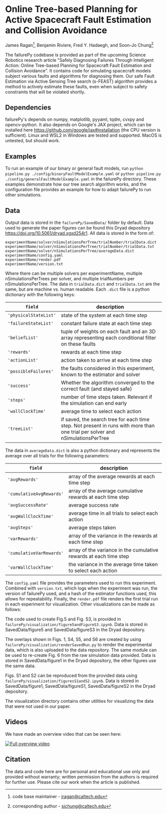 # Online Tree-based Planning for Active Spacecraft Fault Estimation and Collision Avoidance

James Ragan[^maintainer],
Benjamin Riviere,
Fred Y. Hadaegh, and
Soon-Jo Chung[^corresponding]

[^maintainer]: code base maintainer - jragan@caltech.edu
[^corresponding]: corresponding author - sjchung@caltech.edu

The failurePy codebase is provided as part of the upcoming Science Robotics research article "Safely Diagnosing Failures Through Intelligent Action: Online Tree-based Planning for Spacecraft Fault Estimation and Collision Avoidance". It contains code for simulating spacecraft models subject various faults and algorithms for diagnosing them. Our safe Fault Estimation via Active Sensing Tree search (s-FEAST) algorithm provides a method to actively estimate these faults, even when subject to safety constraints that will be violated shortly.

## Dependencies

failurePy's depends on numpy, matplotlib, pyyaml, tqdm, cvxpy and opencv-python. It also depends on Google's JAX project, which can be installed here https://github.com/google/jax#installation (the CPU version is sufficient). Linux and WSL2 in Windows are tested and supported. MacOS is untested, but should work.

## Examples
To run an example of our binary or general fault models, run `python pipeline.py ./config/binaryFaultModelExample.yaml` or `python pipeline.py ./config/generalFaultModelExample.yaml` in the failurePy directory. These examples demonstrate how our tree search algorithm works, and the configuration file provides an example for how to adapt failurePy to run other simulations.


## Data

Output data is stored in the `failurePy/SavedData/` folder by default. Data used to generate the paper figures can be found this Dryad depository https://doi.org/10.5061/dryad.xgxd254r1. All data is stored in the form of:

    experimentName/solver/nSimulationsPerTree/trialNumber/trialData.dict
    experimentName/solver/nSimulationsPerTree/trialNumber/trialData.txt
    experimentName/solver/nSimulationsPerTree/averageData.dict
    experimentName/config.yaml
    experimentName/render.pdf
    experimentName/version.txt

Where there can be multiple solvers per experimentName, multiple nSimulationsPerTrees per solver, and multiple trialNumbers per nSimulationsPerTree. The data in `trialData.dict` and `trialData.txt` are the same, but are machine vs. human readable. Each `.dict` file is a python dictionary with the following keys:

| `field` | description |
|---------|-------------|
| `'physicalStateList'` | state of the system at each time step |
| `'failureStateList'` | constant failure state at each time step |
| `'beliefList'` | tuple of weights on each fault and an 3D array representing each conditional filter on these faults |
| `'rewards'` | rewards at each time step |
| `'actionList'` | action taken to arrive at each time step |
| `'possibleFailures'` | the faults considered in this experiment, known to the estimator and solver |
| `'success'` | Whether the algorithm converged to the correct fault (and stayed safe) |
| `'steps'` | number of time steps taken. Relevant if the simulation can end early |
| `'wallClockTime'` | average time to select each action |
| `'treeList'` | if saved, the search tree for each time step. Not present in runs with more than one trial per solver and nSimulationsPerTree|

The data in `averageData.dict` is also a python dictionary and represents the average over all trials for the following parameters:

| `field` | description |
|---------|-------------|
| `'avgRewards'` | array of the average rewards at each time step |
| `'cumulativeAvgRewards'` | array of the average cumulative rewards at each time step  |
| `'avgSuccessRate'` | average success rate |
| `'avgWallClockTime'` | average time in all trials to select each action |
| `'avgSteps'` | average steps taken |
| `'varRewards'` | array of the variance in the rewards at each time step |
| `'cumulativeVarRewards'` | array of the variance in the cumulative rewards at each time step |
| `'varWallClockTime'` |  the variance in the average time taken to select each action |

The `config.yaml` file provides the parameters used to run this experiment. Combined with `version.txt`, which logs when the experiment was run, the version of failurePy used, and a hash of the estimator functions used, this allows for repeatability. Finally, the `render.pdf` file renders the first trial run in each experiment for visualization. Other visualizations can be made as follows:

The code used to create Fig.5 and Fig. S3, is provided in `failurePy/visualization/figure5andFigureS3.ipynb`. Data is stored in SavedData/figure5 and SavedData/figureS3 in the Dryad depository.

The overlays shown in Figs. 1, S4, S5, and S6 are created by using `failurePy/visualization/renderSavedRun.py` to render the experimental data, which is also uploaded to the data repository. The same module can be used to re-create Fig. 6 from the raw simulation data provided. Data is stored in SavedData/figure1 in the Dryad depository, the other figures use the same data.

Figs. S1 and S2 can be reproduced from the provided data using `failurePy/visualization/figuresS1andS2.ipynb`. Data is stored in SavedData/figure1, SavedData/figureS1, SavedData/figureS2 in the Dryad depository.

The visualization directory contains other utilities for visualizing the data that were not used in our paper.

## Videos

We have made an overview video that can be seen here:

[![Full overview video](https://img.youtube.com/vi/olPOyCbhWG4/mqdefault.jpg)](https://youtu.be/olPOyCbhWG4 "Online Tree-based Planning for Active Spacecraft Fault Estimation and Collision Avoidance")


## Citation

The data and code here are for personal and educational use only and provided without warranty; written permission from the authors is required for further use. Please cite our work when the article is published.
